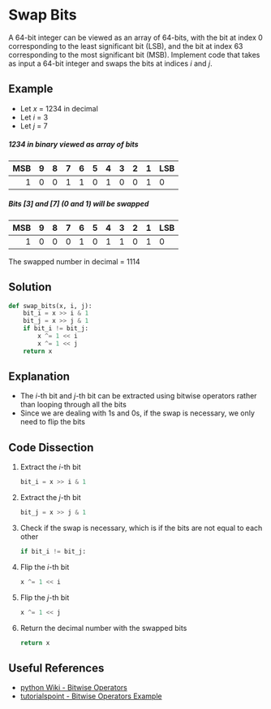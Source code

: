 # Swap Bits
A 64-bit integer can be viewed as an array of 64-bits, with the bit at index 0 corresponding to the least significant bit (LSB), and the bit at index 63 corresponding to the most significant bit (MSB). Implement code that takes as input a 64-bit integer and swaps the bits at indices _i_ and _j_.  
  
## Example
* Let _x_ = 1234 in decimal  
* Let _i_ = 3  
* Let _j_ = 7  
  
##### 1234 in binary viewed as array of bits
|MSB | 9 | 8 | 7 | 6 | 5 | 4 | 3 | 2 | 1 |LSB|
|---:|---|---|---|---|---|---|---|---|---|---|
|  1 | 0 | 0 | 1 | 1 | 0 | 1 | 0 | 0 | 1 | 0 |
  
##### Bits [3] and [7] (0 and 1) will be swapped
|MSB | 9 | 8 | 7 | 6 | 5 | 4 | 3 | 2 | 1 |LSB|
|---:|---|---|---|---|---|---|---|---|---|---|
|  1 | 0 | 0 | 0 | 1 | 0 | 1 | 1 | 0 | 1 | 0 |
  
The swapped number in decimal = 1114  
  
## Solution
```python
def swap_bits(x, i, j):
    bit_i = x >> i & 1
    bit_j = x >> j & 1
    if bit_i != bit_j:
        x ^= 1 << i
        x ^= 1 << j
    return x
```
  
## Explanation
* The _i_-th bit and _j_-th bit can be extracted using bitwise operators rather than looping through all the bits  
* Since we are dealing with 1s and 0s, if the swap is necessary, we only need to flip the bits  
  
## Code Dissection
1. Extract the _i_-th bit  
    ```python
    bit_i = x >> i & 1
    ```
2. Extract the _j_-th bit  
    ```python
    bit_j = x >> j & 1
    ```
3. Check if the swap is necessary, which is if the bits are not equal to each other  
    ```python
    if bit_i != bit_j:
    ```
4. Flip the _i_-th bit  
    ```python
    x ^= 1 << i
    ```
4. Flip the _j_-th bit  
    ```python
    x ^= 1 << j
    ```
5. Return the decimal number with the swapped bits  
    ```python
    return x
    ```
  
## Useful References
* [python Wiki - Bitwise Operators](https://wiki.python.org/moin/BitwiseOperators)  
* [tutorialspoint - Bitwise Operators Example](https://www.tutorialspoint.com/python/bitwise_operators_example.htm)
